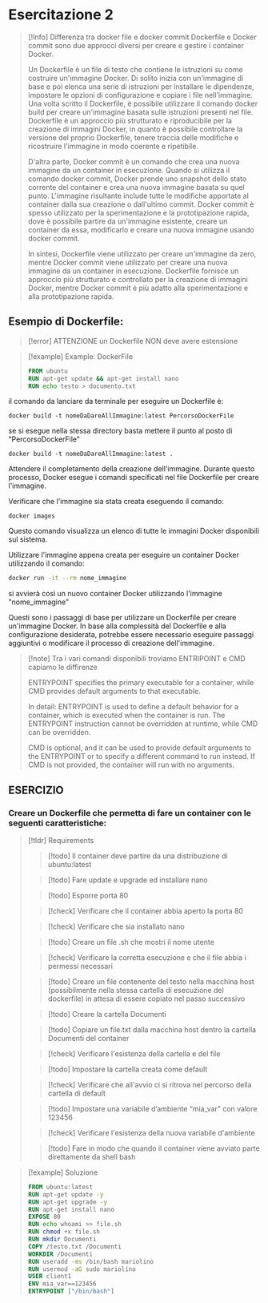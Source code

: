 # Esercitazione 2

> [!Info] Differenza tra docker file e docker commit
> Dockerfile e Docker commit sono due approcci diversi per creare e gestire i container Docker.
> 
>Un Dockerfile è un file di testo che contiene le istruzioni su come costruire un'immagine Docker. Di solito inizia con un'immagine di base e poi elenca una serie di istruzioni per installare le dipendenze, impostare le opzioni di configurazione e copiare i file nell'immagine. Una volta scritto il Dockerfile, è possibile utilizzare il comando docker build per creare un'immagine basata sulle istruzioni presenti nel file. Dockerfile è un approccio più strutturato e riproducibile per la creazione di immagini Docker, in quanto è possibile controllare la versione del proprio Dockerfile, tenere traccia delle modifiche e ricostruire l'immagine in modo coerente e ripetibile.
>
>D'altra parte, Docker commit è un comando che crea una nuova immagine da un container in esecuzione. Quando si utilizza il comando docker commit, Docker prende uno snapshot dello stato corrente del container e crea una nuova immagine basata su quel punto. L'immagine risultante include tutte le modifiche apportate al container dalla sua creazione o dall'ultimo commit. Docker commit è spesso utilizzato per la sperimentazione e la prototipazione rapida, dove è possibile partire da un'immagine esistente, creare un container da essa, modificarlo e creare una nuova immagine usando docker commit.
>
>In sintesi, Dockerfile viene utilizzato per creare un'immagine da zero, mentre Docker commit viene utilizzato per creare una nuova immagine da un container in esecuzione. Dockerfile fornisce un approccio più strutturato e controllato per la creazione di immagini Docker, mentre Docker commit è più adatto alla sperimentazione e alla prototipazione rapida.

## Esempio di Dockerfile:

> [!error] ATTENZIONE un  Dockerfile NON deve avere estensione

> [!example] Example: DockerFile
> ```dockerfile
> FROM ubuntu
> RUN apt-get update && apt-get install nano
> RUN echo testo > documento.txt

il comando da lanciare da terminale per eseguire un Dockerfile è: 
```undefined
docker build -t nomeDaDareAllImmagine:latest PercorsoDockerFile
```

se si esegue nella stessa directory  basta mettere il punto al posto di "PercorsoDockerFile"
```undefined
docker build -t nomeDaDareAllImmagine:latest .
```

Attendere il completamento della creazione dell'immagine. Durante questo processo, Docker esegue i comandi specificati nel file Dockerfile per creare l'immagine.

Verificare che l'immagine sia stata creata eseguendo il comando:
```undefined
docker images
```
Questo comando visualizza un elenco di tutte le immagini Docker disponibili sul sistema.

Utilizzare l'immagine appena creata per eseguire un container Docker utilizzando il comando:
```bash
docker run -it --rm nome_immagine
```
si avvierà così un nuovo container Docker utilizzando l'immagine "nome_immagine"

Questi sono i passaggi di base per utilizzare un Dockerfile per creare un'immagine Docker. In base alla complessità del Dockerfile e alla configurazione desiderata, potrebbe essere necessario eseguire passaggi aggiuntivi o modificare il processo di creazione dell'immagine.

> [!note] Tra i vari comandi disponibili troviamo ENTRIPOINT e CMD capiamo le diffirenze
>
>ENTRYPOINT specifies the primary executable for a container, while CMD provides default arguments to that executable.
>
>In detail:
>ENTRYPOINT is used to define a default behavior for a container, which is executed when the container is run. The ENTRYPOINT instruction cannot be overridden at runtime, while CMD can be overridden.
>
>CMD is optional, and it can be used to provide default arguments to the ENTRYPOINT or to specify a different command to run instead. If CMD is not provided, the container will run with no arguments.

## ESERCIZIO
### Creare un Dockerfile che permetta di fare un container con le seguenti caratteristiche:

> [!tldr] Requirements
> > [!todo] Il container deve partire da una distribuzione di ubuntu:latest
> 
> > [!todo] Fare update e upgrade ed installare nano
> 
> >[!todo] Esporre porta 80
> 
> >[!check] Verificare che il container abbia aperto la porta 80
> 
> >[!check] Verificare che sia installato nano
> 
> >[!todo] Creare un file .sh che mostri il nome utente
> 
> >[!check] Verificare la corretta esecuzione e che il file abbia i permessi necessari
> 
> >[!todo] Creare un file contenente del testo nella macchina host (possibilmente nella stessa cartella di esecuzione del dockerfile) in attesa di essere copiato nel passo successivo
> 
> >[!todo] Creare la cartella Documenti
> 
> >[!todo] Copiare un file.txt dalla macchina host dentro la cartella Documenti del container
> 
> >[!check] Verificare l'esistenza della cartella e del file
> 
> >[!todo] Impostare la cartella creata come default
> 
> >[!check] Verificare che all'avvio ci si ritrova nel percorso della cartella di default
> 
> >[!todo] Impostare una variabile d’ambiente “mia_var” con valore 123456
> 
> >[!check] Verificare l'esistenza della nuova variabile d'ambiente
> 
> >[!todo] Fare in modo che quando il container viene avviato parte direttamente da shell bash

>[!example]  Soluzione
>
>```dockerfile
>FROM ubuntu:latest
>RUN apt-get update -y
>RUN apt-get upgrade -y
>RUN apt-get install nano
>EXPOSE 80
>RUN echo whoami >> file.sh
>RUN chmod +x file.sh
>RUN mkdir Documenti
>COPY /testo.txt /Documenti
>WORKDIR /Documenti
>RUN useradd -ms /bin/bash mariolino
>RUN usermod -aG sudo mariolino
>USER client1
>ENV mia_var==123456
>ENTRYPOINT ["/bin/bash"]
